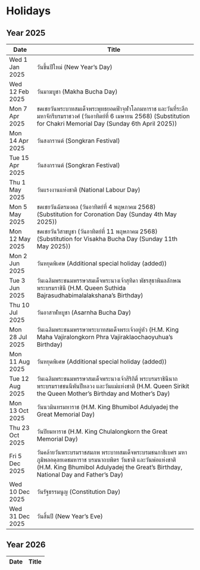 # Holidays


## Year 2025

| Date | Title |
| --- | --- |
| Wed 1 Jan 2025 | วันขึ้นปีใหม่ (New Year’s Day) |
| Wed 12 Feb 2025 | วันมาฆบูชา (Makha Bucha Day) |
| Mon 7 Apr 2025 | ชดเชยวันพระบาทสมเด็จพระพุทธยอดฟ้าจุฬาโลกมหาราช และวันที่ระลึกมหาจักรีบรมราชวงศ์ (วันอาทิตย์ที่ 6 เมษายน 2568) (Substitution for Chakri Memorial Day (Sunday 6th April 2025)) |
| Mon 14 Apr 2025 | วันสงกรานต์ (Songkran Festival) |
| Tue 15 Apr 2025 | วันสงกรานต์ (Songkran Festival) |
| Thu 1 May 2025 | วันแรงงานแห่งชาติ (National Labour Day) |
| Mon 5 May 2025 | ชดเชยวันฉัตรมงคล (วันอาทิตย์ที่ 4 พฤษภาคม 2568) (Substitution for Coronation Day (Sunday 4th May 2025)) |
| Mon 12 May 2025 | ชดเชยวันวิสาขบูชา (วันอาทิตย์ที่ 11 พฤษภาคม 2568) (Substitution for Visakha Bucha Day (Sunday 11th May 2025)) |
| Mon 2 Jun 2025 | วันหยุดพิเศษ (Additional special holiday (added)) |
| Tue 3 Jun 2025 | วันเฉลิมพระชนมพรรษาสมเด็จพระนางเจ้าสุทิดา พัชรสุธาพิมลลักษณ พระบรมราชินี (H.M. Queen Suthida Bajrasudhabimalalakshana’s Birthday) |
| Thu 10 Jul 2025 | วันอาสาฬหบูชา (Asarnha Bucha Day) |
| Mon 28 Jul 2025 | วันเฉลิมพระชนมพรรษาพระบาทสมเด็จพระเจ้าอยู่หัว (H.M. King Maha Vajiralongkorn Phra Vajiraklaochaoyuhua’s Birthday) |
| Mon 11 Aug 2025 | วันหยุดพิเศษ (Additional special holiday (added)) |
| Tue 12 Aug 2025 | วันเฉลิมพระชนมพรรษาสมเด็จพระนางเจ้าสิริกิติ์ พระบรมราชินีนาถ พระบรมราชชนนีพันปีหลวง และวันแม่แห่งชาติ (H.M. Queen Sirikit the Queen Mother’s Birthday and Mother’s Day) |
| Mon 13 Oct 2025 | วันนวมินทรมหาราช (H.M. King Bhumibol Adulyadej the Great Memorial Day) |
| Thu 23 Oct 2025 | วันปิยมหาราช (H.M. King Chulalongkorn the Great Memorial Day) |
| Fri 5 Dec 2025 | วันคล้ายวันพระบรมราชสมภพ พระบาทสมเด็จพระบรมชนกาธิเบศร มหาภูมิพลอดุลยเดชมหาราช บรมนาถบพิตร วันชาติ และวันพ่อแห่งชาติ (H.M. King Bhumibol Adulyadej the Great’s Birthday, National Day and Father’s Day) |
| Wed 10 Dec 2025 | วันรัฐธรรมนูญ (Constitution Day) |
| Wed 31 Dec 2025 | วันสิ้นปี (New Year’s Eve) |


## Year 2026

| Date | Title |
| --- | --- |

